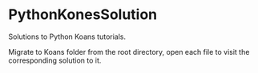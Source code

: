 # PythonKonesSolution

Solutions to Python Koans tutorials.

Migrate to Koans folder from the root directory, open each file to visit the corresponding solution to it.


